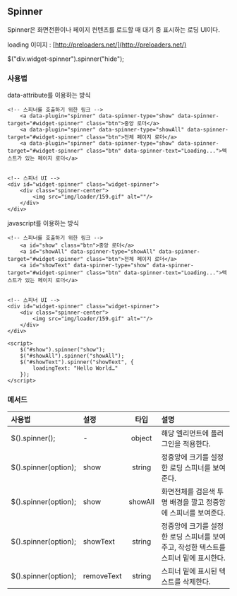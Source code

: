 <!--
layout: 'post'
section: 'Cornerstone Framework'
title: '스피너'
outline: '스피너'
date: '2012-11-16'
tagstr: 'widget'
subsection: ‘본문’
order: '[4, 3, 12]'
thumbnail: '4.3.12.spinner.png'
-->

## Spinner
 Spinner은 화면전환이나 페이지 컨텐츠를 로드할 때 대기 중 표시하는 로딩 UI이다.
 

loading 이미지 : [http://preloaders.net/](http://preloaders.net/)

$("div.widget-spinner").spinner("hide");

### 사용법
data-attribute를 이용하는 방식

``` cm
<!-- 스피너를 호출하기 위한 링크 -->
	<a data-plugin="spinner" data-spinner-type="show" data-spinner-target="#widget-spinner" class="btn">중앙 로더</a>
	<a data-plugin="spinner" data-spinner-type="showAll" data-spinner-target="#widget-spinner" class="btn">전체 페이지 로더</a>
	<a data-plugin="spinner" data-spinner-type="show" data-spinner-target="#widget-spinner" class="btn" data-spinner-text="Loading...">텍스트가 있는 페이지 로더</a>
	

<!-- 스피너 UI -->
<div id="widget-spinner" class="widget-spinner">
	<div class="spinner-center">
		<img src="img/loader/159.gif" alt=""/>
	</div>
</div>
```

javascript를 이용하는 방식


``` cm
<!-- 스피너를 호출하기 위한 링크 -->
	<a id="show" class="btn">중앙 로더</a>
	<a id="showAll" data-spinner-type="showAll" data-spinner-target="#widget-spinner" class="btn">전체 페이지 로더</a>
	<a id="showText" data-spinner-type="show" data-spinner-target="#widget-spinner" class="btn" data-spinner-text="Loading...">텍스트가 있는 페이지 로더</a>
	

<!-- 스피너 UI -->
<div id="widget-spinner" class="widget-spinner">
	<div class="spinner-center">
		<img src="img/loader/159.gif" alt=""/>
	</div>
</div>

<script>
	$("#show").spinner("show");
	$("#showAll").spinner("showAll");
	$("#showText").spinner("showText", {
		loadingText: "Hello World…"
	});
</script>
```

### 메서드

사용법 | 설정 | 타입 | 설명
:-- | :-- | :-: | :--
$().spinner(); | - | object | 해당 엘리먼트에 플러그인을 적용한다.
$().spinner(option); | show | string | 정중앙에 크기를 설정한 로딩 스피너를 보여준다.
$().spinner(option); | show | showAll | 화면전체를 검은색 투명 배경을 깔고 정중앙에 스피너를 보여준다.
$().spinner(option); | showText | string | 정중앙에 크기를 설정한 로딩 스피너를 보여주고, 작성한 텍스트를 스피너 밑에 표시한다.
$().spinner(option); | removeText | string | 스피너 밑에 표시된 텍스트를 삭제한다.
